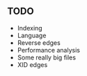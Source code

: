 ## TODO

- Indexing
- Language
- Reverse edges
- Performance analysis
- Some really big files
- XID edges
